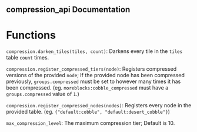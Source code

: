 ## compression_api Documentation

# Functions
`compression.darken_tiles(tiles, count)`: Darkens every tile in the `tiles` table `count` times.

`compression.register_compressed_tiers(node)`: Registers compressed versions of the provided `node`; If the provided node has been compressed previously, `groups.compressed` must be set to however many times it has been compressed. (eg. `moreblocks:cobble_compressed` must have a `groups.compressed` value of `1`.)

`compression.register_compressed_nodes(nodes)`: Registers every node in the provided table. (eg. `{"default:cobble", "default:desert_cobble"}`)

`max_compression_level`: The maximum compression tier; Default is 10.
